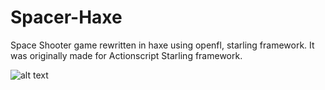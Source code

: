 # Spacer-Haxe
Space Shooter game rewritten in haxe using openfl, starling framework. It was originally made for Actionscript Starling framework. 

![alt text](https://raw.githubusercontent.com/galibimtiaz/Spacer-Haxe/blob/master/Spacer.png)
